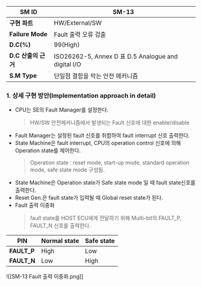 
| **SM ID**          | SM-13                                              |
| ------------------ | -------------------------------------------------- |
| **구현 파트**          | HW/External/SW                                     |
| **Failure Mode**   | Fault 출력 오류 검출                                     |
| **D.C(%)**         | 99(High)                                           |
| **D.C** **산출의 근거** | ISO26262-5, Annex D 표 D.5 Analogue and digital I/O |
| **S.M Type**       | 단일점 결함을 막는 안전 메커니즘                                 |
### 1. 상세 구현 방안(Implementation approach in detail)
-	CPU는 SE의 Fault Manager를 설정한다.
	> HW/SW 안전메커니즘에서 발생되는 Fault 신호에 대한 enable/disable
-	Fault Manager는 설정된 fault 신호를 취합하여 fault interrupt 신호 출력한다.
-	State Machine은 fault interrupt, CPU의 operation control 신호에 의해 Operation state를 제어한다.
	> Operation state : reset mode, start-up mode, standard operation mode, safe state mode 구성됨.
-	State Machine은 Operation state가 Safe state mode 일 때 fault state신호를 출력한다.
-	Reset Gen.은 fault state가 입력될 때 Global reset state가 된다.
-	Fault 출력 이중화
	> fault state를 HOST ECU에게 전달하기 위해 Multi-bit의 FAULT_P, FAULT_N 신호를 출력한다.

| **PIN**     | **Normal state** | **Safe state** |
| ----------- | ---------------- | -------------- |
| **FAULT_P** | High             | Low            |
| **FAULT_N** | Low              | High           |
![[SM-13 Fault 출력 이중화.png]]